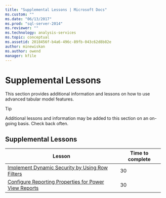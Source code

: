 ```yaml
---
title: "Supplemental Lessons | Microsoft Docs"
ms.custom: ""
ms.date: "06/13/2017"
ms.prod: "sql-server-2014"
ms.reviewer: ""
ms.technology: analysis-services
ms.topic: conceptual
ms.assetid: 2018456f-b4a6-496c-89fb-043c62d8b82e
author: minewiskan
ms.author: owend
manager: kfile
---
```

# Supplemental Lessons
  This section provides additional information and lessons on how to use advanced tabular model features.  
  
> [!TIP]  
>  Additional lessons and information may be added to this section on an on-going basis. Check back often.  
  
## Supplemental Lessons  
  
|Lesson|Time to complete|  
|------------|----------------------|  
|[Implement Dynamic Security by Using Row Filters](../../2014/tutorials/implement-dynamic-security-by-using-row-filters.md)|30|  
|[Configure Reporting Properties for Power View Reports](https://docs.microsoft.com/analysis-services/supplemental-lesson-configure-reporting-properties-for-power-view-reports)|30|  
  
  
